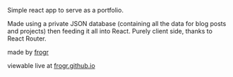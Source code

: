 Simple react app to serve as a portfolio.

Made using a private JSON database (containing all the data for blog posts and projects) then feeding it all into React. Purely client side, thanks to React Router.

made by [frogr](http://github.com/frogr)

viewable live at [frogr.github.io](http://frogr.github.io)
